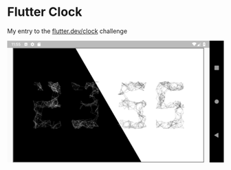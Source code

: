 # Flutter Clock

My entry to the [flutter.dev/clock](https://flutter.dev/clock) challenge

![](BLackAndWhite.png)